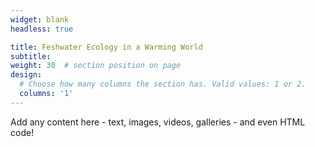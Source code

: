 ```yaml
---
widget: blank
headless: true

title: Feshwater Ecology in a Warming World
subtitle:
weight: 30  # section position on page
design:
  # Choose how many columns the section has. Valid values: 1 or 2.
  columns: '1'
---
```


Add any content here - text, images, videos, galleries - and even HTML code!
